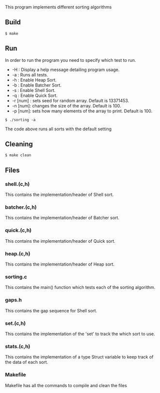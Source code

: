 This program implements different sorting algorithms

## Build
```
$ make
```
## Run
In order to run the program you need to specify which test to run.
 * -H : Display a help message detailing program usage.
 * -a : Runs all tests.
 * -h : Enable Heap Sort.
 * -b : Enable Batcher Sort.
 * -s : Enable Shell Sort.
 * -q : Enable Quick Sort.
 * -r [num] : sets seed for random array. Default is 13371453.
 * -n [num]: changes the size of the array. Default is 100.
 * -p [num]: sets how many elements of the array to print. Default is 100.

```
$ ./sorting -a
```
The code above runs all sorts with the default setting
## Cleaning
```
$ make clean
```
## Files
### shell.(c,h)
This contains the implementation/header of Shell sort.
### batcher.(c,h)
This contains the implementation/header of Batcher sort.
### quick.(c,h)
This contains the implementation/header of Quick sort.
###  heap.(c,h)
This contains the implementation/header of Heap sort.
###  sorting.c
This contains the main() function which tests each of the sorting algorithm.
###  gaps.h
This contains the gap sequence for Shell sort.
###  set.(c,h)
This contains the implementation of the 'set' to track the which sort to use.
###  stats.(c,h) 
This contains the implementation of a type Struct variable to keep track of the data of each sort.
### Makefile
Makefile has all the commands to compile and clean the files
